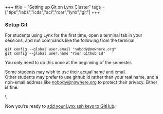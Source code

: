 +++
title = "Setting up Git on Lynx Cluster"
tags = ["tips","labs","icds","aci","roar","lynx","git"]
+++

### Setup Git

For students using Lynx for the first time, open a terminal tab in your sessions, and run commands like the following from the terminal
```shell
git config --global user.email "nobody@nowhere.org"
git config --global user.name "Your Github Id"
```
You only need to do this once at the beginning of the semester.  

Some students may wish to use their actual name and email.  
Other students may prefer to use github id rather than your real name, and a non-email address like nobody@nowhere.org to protect their privacy.
Either is fine.

\\

Now you're ready to [add your Lynx ssh keys to GitHub](../sshkeys).
